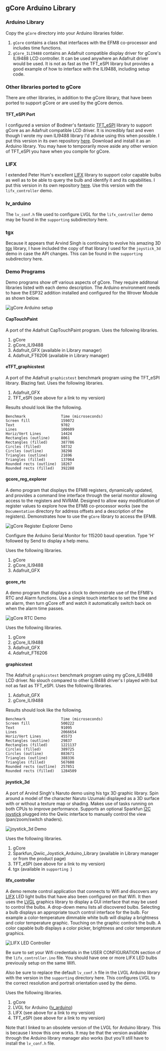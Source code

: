 ## gCore Arduino Library

### Arduino Library
Copy the ```gCore``` directory into your Arduino libraries folder.

1. ```gCore``` contains a class that interfaces with the EFM8 co-processor and includes time functions.
2. ```gCore_ILI9488``` contains an Adafruit compatible display driver for gCore's ILI9488 LCD controller.  It can be used anywhere an Adafruit driver would be used.  It is not as fast as the TFT\_eSPI library but provides a good example of how to interface with the ILI9488, including setup code.

### Other libraries ported to gCore
There are other libraries, in addition to the gCore library, that have been ported to support gCore or are used by the gCore demos.

#### TFT_eSPI Port
I configured a version of Bodmer's fantastic [TFT\_eSPI](https://github.com/Bodmer/TFT_eSPI) library to support gCore as an Adafruit compatible LCD driver.  It is incredibly fast and even though I wrote my own ILI9488 library I'd advise using this when possible.  I put this version in its own repository [here](https://github.com/danjulio/TFT_eSPI).  Download and install it as an Arduino library.  You may have to temporarily move aside any other version of TFT_eSPI you have when you compile for gCore.

### LIFX
I extended Peter Hum's excellent [LIFX](https://github.com/peter-hum/LIFX) library to support color capable bulbs as well as to be able to query the bulb and identify it and its capabilities.  I put this version in its own repository [here](https://github.com/danjulio/LIFX).  Use this version with the ```lifx_controller``` demo.

### lv_arduino
The ```lv_conf.h``` file used to configure LVGL for the ```lifx_controller``` demo may be found in the ```supporting``` subdirectory here.

### tgx
Because it appears that Arvind Singh is continuing to evolve his amazing 3D [tgx](https://github.com/vindar/tgx) library, I have included the copy of that library I used for the ```joystick_3d``` demo in case the API changes.  This can be found in the ```supporting ``` subdirectory here.

### Demo Programs
Demo programs show off various aspects of gCore.  They require additonal libraries listed with each demo description.  The Arduino environment needs to have the ESP32 addition installed and configured for the Wrover Module as shown below.

![gCore Arduino setup](Pictures/gcore_arduino_setup.png)

#### CapTouchPaint
A port of the Adafruit CapTouchPaint program.  Uses the following libraries.

1. gCore
2. gCore_ILI9488
3. Adafruit_GFX (available in Library manager)
4. Adafruit_FT6206 (available in Library manager)

#### eTFT_graphicstest
A port of the Adafruit ```graphicstest``` benchmark program using the TFT\_eSPI library.  Blazing fast.  Uses the following libraries.

1. Adafruit_GFX
2. TFT_eSPI (see above for a link to my version)

Results should look like the following.

```
Benchmark                Time (microseconds)
Screen fill              159072
Text                     9702
Lines                    100609
Horiz/Vert Lines         14424
Rectangles (outline)     8061
Rectangles (filled)      387786
Circles (filled)         58732
Circles (outline)        38298
Triangles (outline)      21696
Triangles (filled)       137064
Rounded rects (outline)  18267
Rounded rects (filled)   392288```


#### gcore\_reg_explorer
A demo program that displays the EFM8 registers, dynamically updated, and provides a command line interface through the serial monitor allowing access to the registers and NVRAM.  Designed to allow easy modification of register values to explore how the EFM8 co-processor works (see the ```Documentation``` directory for address offsets and a description of the registers).  Demonstrates how to use the ```gCore``` library to access the EFM8.

![gCore Register Explorer Demo](Pictures/gcore_reg_explorer.png)

Configure the Arduino Serial Monitor for 115200 baud operation.  Type 'H' followed by Send to display a help menu.

Uses the following libraries.

1. gCore
2. gCore_ILI9488
3. Adafruit_GFX

#### gcore_rtc
A demo program that displays a clock to demonstrate use of the EFM8's RTC and Alarm functions.  Use a simple touch interface to set the time and an alarm, then turn gCore off and watch it automatically switch back on when the alarm time passes.

![gCore RTC Demo](Pictures/gcore_rtc.png)

Uses the following libraries.

1. gCore
2. gCore_ILI9488
3. Adafruit_GFX
4. Adafruit_FT6206

#### graphicstest
The Adafruit ```graphicstest``` benchmark program using my gCore\_ILI9488 LCD driver.  No slouch compared to other ILI9488 driver's I played with but not as fast as TFT_eSPI.  Uses the following libraries.

1. Adafruit_GFX
2. gCore_ILI9488

Results should look like the following.

```
Benchmark                Time (microseconds)
Screen fill              500222
Text                     91095
Lines                    2066654
Horiz/Vert Lines         45573
Rectangles (outline)     29837
Rectangles (filled)      1221137
Circles (filled)         389725
Circles (outline)        883671
Triangles (outline)      388336
Triangles (filled)       567608
Rounded rects (outline)  257851
Rounded rects (filled)   1284509```

#### joystick_3d
A port of Arvind Singh's Naruto demo using his tgx 3D graphic library.  Spin around a model of the character Naruto Uzumaki displayed as a 3D surface with or without a texture map or shading. Makes use of tasks running on both CPUs to improve performance.  Supports an optional Sparkfun [I2C joystick](https://www.sparkfun.com/products/15168) plugged into the Qwiic interface to manually control the view (pan/zoom/switch shaders).

![joystick_3d Demo](Pictures/joystick_3d.png)

Uses the following libraries.

1. gCore
2. Sparkfun\_Qwiic\_Joystick\_Arduino\_Library (available in Library manager or from the product page)
3. TFT_eSPI (see above for a link to my version)
4. tgx (available in ```supporting ```)

#### lifx_controller
A demo remote control application that connects to Wifi and discovers any [LIFX](https://www.lifx.com/) LED light bulbs that have also been configured on that Wifi.  It then uses the [LVGL](https://lvgl.io/) graphics library to display a GUI interface that may be used to control the bulbs.  A drop-down menu lists all discovered bulbs. Selecting a bulb displays an appropriate touch control interface for the bulb.  For example a color-temperature dimmable white bulb will display a brightness and color temperature graphic.  Touching on the graphic controls the bulb.  A color capable bulb displays a color picker, brightness and color temperature graphics.

![LIFX LED Controller](Pictures/lifx_controller.png)

Be sure to set your Wifi credentials in the USER CONFIGURATION section of the ```lifx_controller.ino``` file.  You should have one or more LIFX LED bulbs previously setup on the same Wifi.

Also be sure to replace the default ```lv_conf.h``` file in the LVGL Arduino library with the version in the ```supporting``` directory here.  This configures LVGL to the correct resolution and portrait orientation used by the demo.

Uses the following libraries.

1. gCore
2. LVGL for Arduino ([lv_arduino](https://github.com/lvgl/lv_arduino))
3. LIFX (see above for a link to my version)
4. TFT_eSPI (see above for a link to my version)

Note that I linked to an obsolete version of the LVGL for Arduino library.  This is because I know this one works.  It may be that the version available through the Arduino library manager also works (but you'll still have to install the ```lv_conf.h``` file.